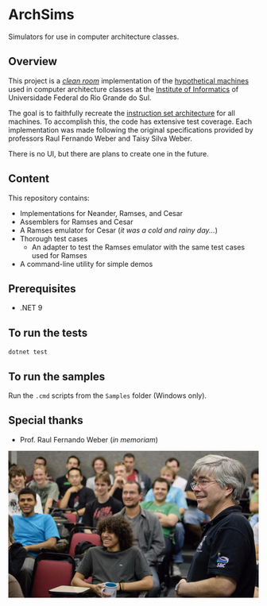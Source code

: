 # ArchSims

Simulators for use in computer architecture classes.

## Overview

This project is a [_clean room_](https://en.wikipedia.org/wiki/Clean_room_design) implementation of the [hypothetical machines](https://pt.wikipedia.org/wiki/M%C3%A1quinas_hipot%C3%A9ticas_da_Universidade_Federal_do_Rio_Grande_do_Sul) used in computer architecture classes at the [Institute of Informatics](http://www.inf.ufrgs.br) of Universidade Federal do Rio Grande do Sul.

The goal is to faithfully recreate the [instruction set architecture](https://en.wikipedia.org/wiki/Instruction_set_architecture) for all machines. To accomplish this, the code has extensive test coverage. Each implementation was made following the original specifications provided by professors Raul Fernando Weber and Taisy Silva Weber.

There is no UI, but there are plans to create one in the future.

## Content

This repository contains:

  - Implementations for Neander, Ramses, and Cesar
  - Assemblers for Ramses and Cesar
  - A Ramses emulator for Cesar (_it was a cold and rainy day..._)
  - Thorough test cases
    - An adapter to test the Ramses emulator with the same test cases used for Ramses
  - A command-line utility for simple demos

## Prerequisites

  - .NET 9

## To run the tests

```
dotnet test
```

## To run the samples

Run the `.cmd` scripts from the `Samples` folder (Windows only).

## Special thanks

  - Prof. Raul Fernando Weber (_in memoriam_)

![](img/Weber.jpg)
